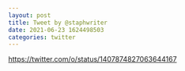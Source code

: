 ```yaml
--- 
layout: post 
title: Tweet by @staphwriter 
date: 2021-06-23 1624498503 
categories: twitter 
--- 
```

https://twitter.com/o/status/1407874827063644167